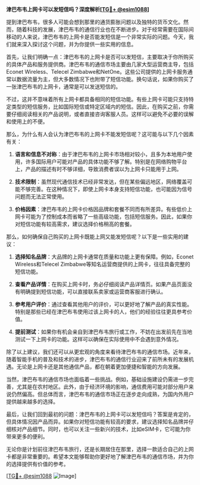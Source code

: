 **津巴布韦上网卡可以发短信吗？深度解析[[TG💪+ @esim1088](https://t.me/s/esim1088)]**

提到津巴布韦，很多人可能会想到那里的通货膨胀问题以及独特的货币文化。然而，随着科技的发展，津巴布韦的通信行业也在不断进步。对于经常需要在国际间移动的人来说，津巴布韦的上网卡是否能发短信是一个非常实际的问题。今天，我们就来深入探讨这个问题，并为你提供一些实用的信息。

首先，让我们明确一点：津巴布韦的上网卡是否可以发短信，主要取决于你所购买的具体产品和服务提供商。津巴布韦的通信市场主要由几家大型运营商主导，包括Econet Wireless、Telecel Zimbabwe和NetOne。这些公司提供的上网卡服务通常以数据流量为主，但大多数情况下也附带了短信功能。换句话说，如果你购买了一张津巴布韦的上网卡，通常是可以发送短信的。

不过，这并不意味着所有上网卡都具备相同的短信功能。有些上网卡可能只支持特定类型的短信服务，比如国际短信或特定区域内的短信。因此，在购买之前，你需要仔细阅读相关的产品说明，或者直接咨询客服人员。这样可以避免不必要的误解和使用上的不便。

那么，为什么有人会认为津巴布韦的上网卡不能发短信呢？这可能与以下几个因素有关：

1. **语言和信息不对称**：由于津巴布韦的上网卡市场相对较小，且多为本地用户使用，许多国际用户可能对产品的具体功能不够了解。特别是在网络购物平台上，产品的描述有时不够详细，导致消费者误以为上网卡只能用于上网。

2. **技术限制**：虽然现代通信技术已经非常发达，但在某些偏远地区，网络覆盖可能不够完善。在这种情况下，即使上网卡本身支持短信功能，也可能因为信号问题而无法正常使用。

3. **价格因素**：津巴布韦的上网卡价格因品牌和套餐不同而有所差异。有些低价上网卡可能为了控制成本而省略了一些高级功能，包括短信服务。因此，如果你对短信功能有较高需求，建议选择价格稍高的套餐。

那么，如何确保自己购买的上网卡既能上网又能发短信呢？以下是一些实用的建议：

1. **选择知名品牌**：大品牌的上网卡通常在质量和功能上更有保障。例如，Econet Wireless和Telecel Zimbabwe等知名运营商提供的上网卡，往往具备完整的短信功能。

2. **查看产品详情**：在购买上网卡时，务必仔细阅读产品详情页。如果产品页面没有明确提到短信功能，可以直接联系卖家或运营商客服进行确认。

3. **参考用户评价**：通过查看其他用户的评价，可以更好地了解产品的真实性能。特别是那些已经在津巴布韦使用过该上网卡的人，他们的经验往往更具参考价值。

4. **提前测试**：如果你有机会亲自到津巴布韦旅行或工作，不妨在出发前先在当地测试一下上网卡的功能。这样可以确保在实际使用中不会遇到意外情况。

除了以上建议，我们还可以从更宏观的角度来看待津巴布韦的通信市场。近年来，随着智能手机的普及和技术的进步，津巴布韦的通信行业迎来了前所未有的发展机遇。无论是上网卡还是其他通信产品，都在朝着更加便捷和智能的方向发展。

当然，津巴布韦的通信市场也面临着一些挑战。例如，基础设施建设仍需进一步完善，尤其是在农村地区。此外，由于经济环境的影响，通信费用可能对部分用户来说仍然偏高。但总体而言，津巴布韦的通信市场正在逐步走向成熟，为国内外用户提供越来越多的选择。

最后，让我们回到最初的问题：津巴布韦的上网卡可以发短信吗？答案是肯定的，但具体情况因产品而异。如果你对短信功能有较高的要求，建议选择知名品牌并仔细核对产品细节。同时，也可以关注一些新兴的技术，比如eSIM卡，它可能为你带来更多的便利。

无论你是计划前往津巴布韦旅行，还是长期居住在那里，选择一款适合自己的上网卡都是非常重要的。希望本文能够帮助你更好地了解津巴布韦的通信市场，并为你的选择提供有价值的参考。

[[TG💪+ @esim1088](https://t.me/s/esim1088) ![Image](https://i.postimg.cc/4NQfJmqS/Snipaste-2025-05-13-00-14-12.png)]